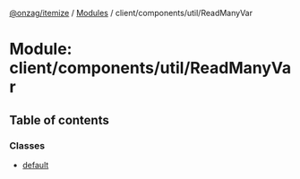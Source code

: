 [@onzag/itemize](../README.md) / [Modules](../modules.md) / client/components/util/ReadManyVar

# Module: client/components/util/ReadManyVar

## Table of contents

### Classes

- [default](../classes/client_components_util_ReadManyVar.default.md)

